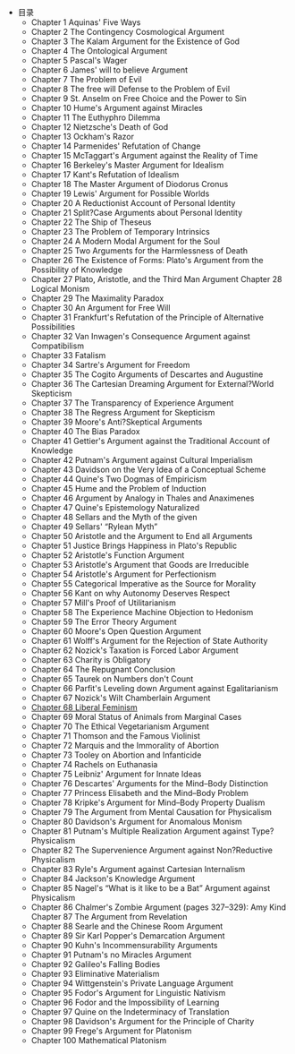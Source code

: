 - 目录
  - Chapter 1 Aquinas' Five Ways
  - Chapter 2 The Contingency Cosmological Argument
  - Chapter 3 The Kalam Argument for the Existence of God 
  - Chapter 4 The Ontological Argument
  - Chapter 5 Pascal's Wager
  - Chapter 6 James' will to believe Argument
  - Chapter 7 The Problem of Evil
  - Chapter 8 The free will Defense to the Problem of Evil
  - Chapter 9 St. Anselm on Free Choice and the Power to Sin 
  - Chapter 10 Hume's Argument against Miracles 
  - Chapter 11 The Euthyphro Dilemma
  - Chapter 12 Nietzsche's Death of God
  - Chapter 13 Ockham's Razor
  - Chapter 14 Parmenides' Refutation of Change
  - Chapter 15 McTaggart's Argument against the Reality of Time
  - Chapter 16 Berkeley's Master Argument for Idealism
  - Chapter 17 Kant's Refutation of Idealism
  - Chapter 18 The Master Argument of Diodorus Cronus
  - Chapter 19 Lewis' Argument for Possible Worlds
  - Chapter 20 A Reductionist Account of Personal Identity
  - Chapter 21 Split?Case Arguments about Personal Identity
  - Chapter 22 The Ship of Theseus
  - Chapter 23 The Problem of Temporary Intrinsics
  - Chapter 24 A Modern Modal Argument for the Soul
  - Chapter 25 Two Arguments for the Harmlessness of Death
  - Chapter 26 The Existence of Forms: Plato's Argument from the Possibility of Knowledge
  - Chapter 27 Plato, Aristotle, and the Third Man Argument
    Chapter 28 Logical Monism
  - Chapter 29 The Maximality Paradox
  - Chapter 30 An Argument for Free Will
  - Chapter 31 Frankfurt's Refutation of the Principle of Alternative Possibilities 
  - Chapter 32 Van Inwagen's Consequence Argument against Compatibilism
  - Chapter 33 Fatalism 
  - Chapter 34 Sartre's Argument for Freedom
  - Chapter 35 The Cogito Arguments of Descartes and Augustine 
  - Chapter 36 The Cartesian Dreaming Argument for External?World Skepticism
  - Chapter 37 The Transparency of Experience Argument
  - Chapter 38 The Regress Argument for Skepticism
  - Chapter 39 Moore's Anti?Skeptical Arguments
  - Chapter 40 The Bias Paradox
  - Chapter 41 Gettier's Argument against the Traditional Account of Knowledge
  - Chapter 42 Putnam's Argument against Cultural Imperialism
  - Chapter 43 Davidson on the Very Idea of a Conceptual Scheme
  - Chapter 44 Quine's Two Dogmas of Empiricism 
  - Chapter 45 Hume and the Problem of Induction 
  - Chapter 46 Argument by Analogy in Thales and Anaximenes
  - Chapter 47 Quine's Epistemology Naturalized
  - Chapter 48 Sellars and the Myth of the given
  - Chapter 49 Sellars' “Rylean Myth”
  - Chapter 50 Aristotle and the Argument to End all Arguments 
  - Chapter 51 Justice Brings Happiness in Plato's Republic
  - Chapter 52 Aristotle's Function Argument
  - Chapter 53 Aristotle's Argument that Goods are Irreducible
  - Chapter 54 Aristotle's Argument for Perfectionism 
  - Chapter 55 Categorical Imperative as the Source for Morality 
  - Chapter 56 Kant on why Autonomy Deserves Respect
  - Chapter 57 Mill's Proof of Utilitarianism
  - Chapter 58 The Experience Machine Objection to Hedonism
  - Chapter 59 The Error Theory Argument
  - Chapter 60 Moore's Open Question Argument
  - Chapter 61 Wolff's Argument for the Rejection of State Authority
  - Chapter 62 Nozick's Taxation is Forced Labor Argument
  - Chapter 63 Charity is Obligatory
  - Chapter 64 The Repugnant Conclusion
  - Chapter 65 Taurek on Numbers don't Count
  - Chapter 66 Parfit's Leveling down Argument against Egalitarianism
  - Chapter 67 Nozick's Wilt Chamberlain Argument
  - [Chapter 68 Liberal Feminism](markdown/68.md)
  - Chapter 69 Moral Status of Animals from Marginal Cases
  - Chapter 70 The Ethical Vegetarianism Argument 
  - Chapter 71 Thomson and the Famous Violinist
  - Chapter 72 Marquis and the Immorality of Abortion
  - Chapter 73 Tooley on Abortion and Infanticide
  - Chapter 74 Rachels on Euthanasia
  - Chapter 75 Leibniz' Argument for Innate Ideas
  - Chapter 76 Descartes' Arguments for the Mind–Body Distinction
  - Chapter 77 Princess Elisabeth and the Mind–Body Problem
  - Chapter 78 Kripke's Argument for Mind–Body Property Dualism
  - Chapter 79 The Argument from Mental Causation for Physicalism 
  - Chapter 80 Davidson's Argument for Anomalous Monism
  - Chapter 81 Putnam's Multiple Realization Argument against Type?Physicalism
  - Chapter 82 The Supervenience Argument against Non?Reductive Physicalism
  - Chapter 83 Ryle's Argument against Cartesian Internalism
  - Chapter 84 Jackson's Knowledge Argument
  - Chapter 85 Nagel's “What is it like to be a Bat” Argument against Physicalism
  - Chapter 86 Chalmer's Zombie Argument (pages 327–329): Amy Kind
    Chapter 87 The Argument from Revelation
  - Chapter 88 Searle and the Chinese Room Argument
  - Chapter 89 Sir Karl Popper's Demarcation Argument 
  - Chapter 90 Kuhn's Incommensurability Arguments
  - Chapter 91 Putnam's no Miracles Argument
  - Chapter 92 Galileo's Falling Bodies
  - Chapter 93 Eliminative Materialism
  - Chapter 94 Wittgenstein's Private Language Argument
  - Chapter 95 Fodor's Argument for Linguistic Nativism
  - Chapter 96 Fodor and the Impossibility of Learning
  - Chapter 97 Quine on the Indeterminacy of Translation
  - Chapter 98 Davidson's Argument for the Principle of Charity 
  - Chapter 99 Frege's Argument for Platonism 
  - Chapter 100 Mathematical Platonism 

